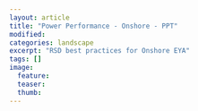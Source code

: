 ```yaml
---
layout: article
title: "Power Performance - Onshore - PPT"
modified:
categories: landscape
excerpt: "RSD best practices for Onshore EYA"
tags: []
image:
  feature:
  teaser:
  thumb:
---
```


